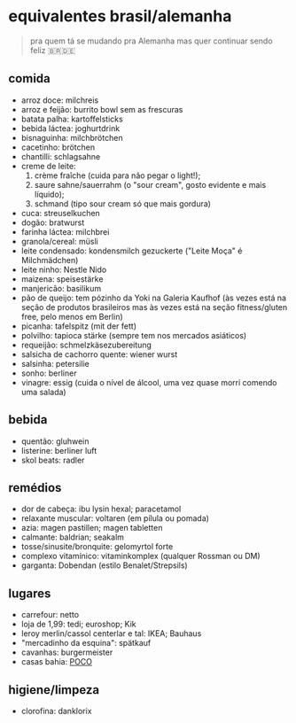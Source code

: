 # equivalentes brasil/alemanha
> pra quem tá se mudando pra Alemanha mas quer continuar sendo feliz 🇧🇷🇩🇪

## comida
* arroz doce: milchreis
* arroz e feijão: burrito bowl sem as frescuras
* batata palha: kartoffelsticks
* bebida láctea: joghurtdrink
* bisnaguinha: milchbrötchen
* cacetinho: brötchen
* chantilli: schlagsahne
* creme de leite:
  1. crème fraîche (cuida para não pegar o light!);
  2. saure sahne/sauerrahm (o "sour cream", gosto evidente e mais líquido);
  3. schmand (tipo sour cream só que mais gordura)
* cuca: streuselkuchen
* dogão: bratwurst
* farinha láctea: milchbrei
* granola/cereal: müsli
* leite condensado: kondensmilch gezuckerte ("Leite Moça" é Milchmädchen)
* leite ninho: Nestle Nido
* maizena: speisestärke
* manjericão: basilikum
* pão de queijo: tem pózinho da Yoki na Galeria Kaufhof (às vezes está na seção de produtos brasileiros mas às vezes está na seção fitness/gluten free, pelo menos em Berlin)
* picanha: tafelspitz (mit der fett)
* polvilho: tapioca stärke (sempre tem nos mercados asiáticos)
* requeijão: schmelzkäsezubereitung
* salsicha de cachorro quente: wiener wurst
* salsinha: petersilie
* sonho: berliner
* vinagre: essig (cuida o nível de álcool, uma vez quase morri comendo uma salada)

## bebida
* quentão: gluhwein
* listerine: berliner luft
* skol beats: radler

## remédios
* dor de cabeça: ibu lysin hexal; paracetamol
* relaxante muscular: voltaren (em pílula ou pomada)
* azia: magen pastillen; magen tabletten
* calmante: baldrian; seakalm
* tosse/sinusite/bronquite: gelomyrtol forte
* complexo vitamínico: vitaminkomplex (qualquer Rossman ou DM)
* garganta: Dobendan (estilo Benalet/Strepsils)

## lugares
* carrefour: netto
* loja de 1,99: tedi; euroshop; Kik
* leroy merlin/cassol centerlar e tal: IKEA; Bauhaus
* "mercadinho da esquina": spätkauf
* cavanhas: burgermeister
* casas bahia: [POCO](https://www.poco.de/)

## higiene/limpeza
* clorofina: danklorix

